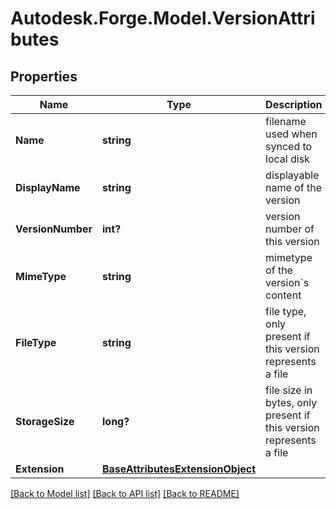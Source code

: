 # Autodesk.Forge.Model.VersionAttributes
## Properties

Name | Type | Description | Notes
------------ | ------------- | ------------- | -------------
**Name** | **string** | filename used when synced to local disk | 
**DisplayName** | **string** | displayable name of the version | 
**VersionNumber** | **int?** | version number of this version | 
**MimeType** | **string** | mimetype of the version&#x60;s content | [optional] 
**FileType** | **string** | file type, only present if this version represents a file | [optional] 
**StorageSize** | **long?** | file size in bytes, only present if this version represents a file | [optional] 
**Extension** | [**BaseAttributesExtensionObject**](BaseAttributesExtensionObject.md) |  | 

[[Back to Model list]](../README.md#documentation-for-models) [[Back to API list]](../README.md#documentation-for-api-endpoints) [[Back to README]](../README.md)

